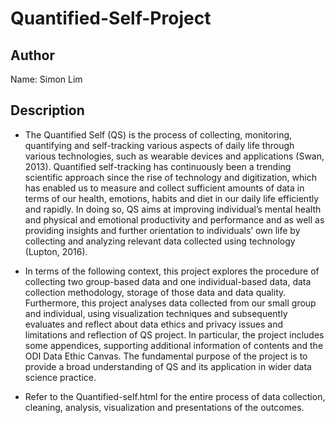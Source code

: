 # Quantified-Self-Project

## Author
Name: Simon Lim

## Description
- The Quantified Self (QS) is the process of collecting, monitoring, quantifying and self-tracking various aspects of daily life through various technologies, such as wearable devices and applications (Swan, 2013). Quantified self-tracking has continuously been a trending scientific approach since the rise of technology and digitization, which has enabled us to measure and collect sufficient amounts of data in terms of our health, emotions, habits and diet in our daily life efficiently and rapidly. In doing so, QS aims at improving individual’s mental health and physical and emotional productivity and performance and as well as providing insights and further orientation to individuals’ own life by collecting and analyzing relevant data collected using technology (Lupton, 2016).

- In terms of the following context, this project explores the procedure of collecting two group-based data and one individual-based data, data collection methodology, storage of those data and data quality. Furthermore, this project analyses data collected from our small group and individual, using visualization techniques and subsequently evaluates and reflect about data ethics and privacy issues and limitations and reflection of QS project. In particular, the project includes some appendices, supporting additional information of contents and the ODI Data Ethic Canvas. The fundamental purpose of the project is to provide a broad understanding of QS and its application in wider data science practice.

- Refer to the Quantified-self.html for the entire process of data collection, cleaning, analysis, visualization and presentations of the outcomes.
